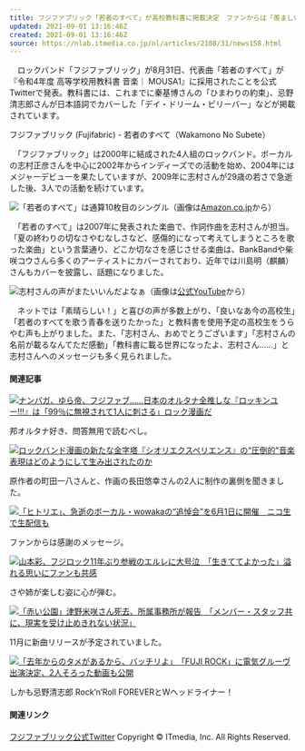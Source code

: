 ```yaml
---
title: フジファブリック「若者のすべて」が高校教科書に掲載決定　ファンからは「羨ましい」「やばい泣きそう」
updated: 2021-09-01 13:16:46Z
created: 2021-09-01 13:16:46Z
source: https://nlab.itmedia.co.jp/nl/articles/2108/31/news158.html
---
```


　ロックバンド「フジファブリック」が8月31日、代表曲「若者のすべて」が『令和4年度 高等学校用教科書 音楽｜ MOUSA1』に採用されたことを公式Twitterで発表。教科書には、これまでに秦基博さんの「ひまわりの約束」、忌野清志郎さんが日本語詞でカバーした「デイ・ドリーム・ビリーバー」などが掲載されています。

フジファブリック (Fujifabric) - 若者のすべて（Wakamono No Subete）

　「フジファブリック」は2000年に結成された4人組のロックバンド。ボーカルの志村正彦さんを中心に2002年からインディーズでの活動を始め、2004年にはメジャーデビューを果たしていますが、2009年に志村さんが29歳の若さで急逝した後、3人での活動を続けています。

[![](https://image.itmedia.co.jp/nl/articles/2108/31/sachifigfuji02.jpg)](https://image.itmedia.co.jp/l/im/nl/articles/2108/31/l_sachifigfuji02.jpg)「若者のすべて」は通算10枚目のシングル（画像は[Amazon.co.jp](https://www.amazon.co.jp/dp/B01FTJFTJ8)から）

　「若者のすべて」は2007年に発表された楽曲で、作詞作曲を志村さんが担当。「夏の終わりの切なさやむなしさなど、感傷的になって考えてしまうところを歌った楽曲」という言葉通り、どこか切なさを感じさせる楽曲は、BankBandや柴咲コウさんら多くのアーティストにカバーされており、近年では川島明（麒麟）さんもカバーを披露し、話題になりました。

[![](https://image.itmedia.co.jp/nl/articles/2108/31/sachifigfuji01.jpg)](https://image.itmedia.co.jp/l/im/nl/articles/2108/31/l_sachifigfuji01.jpg)志村さんの声がまたいいんだよなぁ（画像は[公式YouTube](https://www.youtube.com/watch?v=IPBXepn5jTA)から）

　ネットでは「素晴らしい！」と喜びの声が多数上がり、「良いなあ今の高校生」「若者のすべてを歌う青春を送りたかった」と教科書を使用予定の高校生をうらやむ声も上がりました。また、「志村さん、おめでとうございます」「志村さんの名前が載るなんてただ感動」「教科書に載る世界になったよ、志村さん……」と志村さんへのメッセージも多く見られました。

#### 関連記事

[![](https://image.itmedia.co.jp/nl/articles/1811/02/news013.jpg)ナンバガ、ゆら帝、フジファブ……日本のオルタナ全推しな『ロッキンユー!!!』は「99％に無視されて1人に刺さる」ロック漫画だ](https://nlab.itmedia.co.jp/nl/articles/1811/02/news013.html)

邦オルタナ好き、問答無用で読むべし。

[![](https://image.itmedia.co.jp/nl/articles/2108/25/news055.jpg)ロックバンド漫画の新たな金字塔『シオリエクスペリエンス』の“圧倒的”音楽表現はどのようにして生み出されたのか](https://nlab.itmedia.co.jp/nl/articles/2108/25/news055.html)

原作者の町田一八さんと、作画の長田悠幸さんの2人に制作の裏側を聞きました。

[![](https://image.itmedia.co.jp/nl/articles/1904/27/news037.jpg)「ヒトリエ」、急逝のボーカル・wowakaの“追悼会”を6月1日に開催　ニコ生で生配信も](https://nlab.itmedia.co.jp/nl/articles/1904/27/news037.html)

ファンからは感謝のメッセージ。

[![](https://image.itmedia.co.jp/nl/articles/1907/27/news034.jpg)山本彩、フジロック11年ぶり参戦のエルレに大号泣　「生きててよかった」溢れる思いにファンも共感](https://nlab.itmedia.co.jp/nl/articles/1907/27/news034.html)

さや姉が楽しむ姿に心が弾む。

[![](https://image.itmedia.co.jp/nl/articles/2010/19/news119.jpg)「赤い公園」津野米咲さん死去、所属事務所が報告　「メンバー・スタッフ共に、現実を受け止めきれない状況」](https://nlab.itmedia.co.jp/nl/articles/2010/19/news119.html)

11月に新曲リリースが予定されていました。

[![](https://image.itmedia.co.jp/nl/articles/2004/03/news088.jpg)「去年からのタメがあるから、バッチリよ」　「FUJI ROCK」に電気グルーヴ出演決定、2人そろった動画も公開](https://nlab.itmedia.co.jp/nl/articles/2004/03/news088.html)

しかも忌野清志郎 Rock’n’Roll FOREVERとWヘッドライナー！

#### 関連リンク

[フジファブリック公式Twitter](https://twitter.com/Fujifabric_info)
Copyright © ITmedia, Inc. All Rights Reserved.